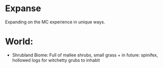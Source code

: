 # Expanse
Expanding on the MC experience in unique ways.

# World:
- Shrubland Biome: Full of mallee shrubs, small grass + in future: spinifex, hollowed logs for witchetty grubs to inhabit

